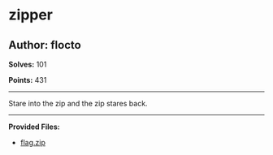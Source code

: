 # zipper

## Author: flocto

**Solves:** 101

**Points:** 431

---

Stare into the zip and the zip stares back.

---

**Provided Files:**

- [flag.zip](./flag.zip)
